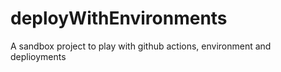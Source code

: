 # deployWithEnvironments
A sandbox project to play with github actions, environment and deplioyments
